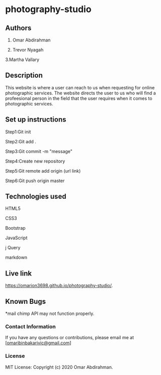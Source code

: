 # photography-studio

## Authors
1. Omar Abdirahman

2. Trevor Nyagah

3.Martha Vallary

## Description
This website is where a user can reach to us when requesting for online photographic services. The website directs the user to us who will find a profeesional person in the field that the user requires when it comes to photographic services.

## Set up instructions
Step1:Git init

Step2:Git add .

Step3:Git commit -m "message"

Step4:Create new repository

Step5:Git remote add origin (url link)

Step6:Git push origin master
  
## Technologies used
HTML5

CSS3

Bootstrap

JavaScript

j Query

markdown

## Live link
https://omarion3698.github.io/photography-studio/.

## Known Bugs
*mail chimp API may not function properly.

### Contact Information
If you have any questions or contributions, please email me at [omaribinbakarivic@gmail.com]

### License
MIT License:
Copyright (c) 2020 Omar Abdirahman.
